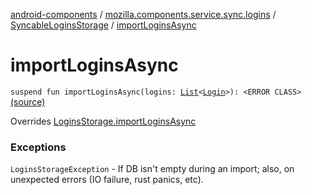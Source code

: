[android-components](../../index.md) / [mozilla.components.service.sync.logins](../index.md) / [SyncableLoginsStorage](index.md) / [importLoginsAsync](./import-logins-async.md)

# importLoginsAsync

`suspend fun importLoginsAsync(logins: `[`List`](https://kotlinlang.org/api/latest/jvm/stdlib/kotlin.collections/-list/index.html)`<`[`Login`](../../mozilla.components.concept.storage/-login/index.md)`>): <ERROR CLASS>` [(source)](https://github.com/mozilla-mobile/android-components/blob/master/components/service/sync-logins/src/main/java/mozilla/components/service/sync/logins/SyncableLoginsStorage.kt#L234)

Overrides [LoginsStorage.importLoginsAsync](../../mozilla.components.concept.storage/-logins-storage/import-logins-async.md)

### Exceptions

`LoginsStorageException` - If DB isn't empty during an import; also, on unexpected errors
(IO failure, rust panics, etc).